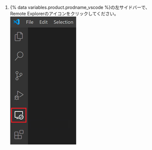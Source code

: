 1. {% data variables.product.prodname_vscode %}の左サイドバーで、 Remote Explorerのアイコンをクリックしてください。 ![{% data variables.product.prodname_vscode %}のRemote Explorerアイコン](/assets/images/help/codespaces/click-remote-explorer-icon-vscode.png)
